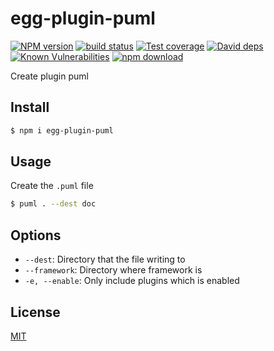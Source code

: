 # egg-plugin-puml

[![NPM version][npm-image]][npm-url]
[![build status][travis-image]][travis-url]
[![Test coverage][codecov-image]][codecov-url]
[![David deps][david-image]][david-url]
[![Known Vulnerabilities][snyk-image]][snyk-url]
[![npm download][download-image]][download-url]

[npm-image]: https://img.shields.io/npm/v/egg-plugin-puml.svg?style=flat-square
[npm-url]: https://npmjs.org/package/egg-plugin-puml
[travis-image]: https://img.shields.io/travis/eggjs/egg-plugin-puml.svg?style=flat-square
[travis-url]: https://travis-ci.org/eggjs/egg-plugin-puml
[codecov-image]: https://codecov.io/gh/eggjs/egg-plugin-puml/branch/master/graph/badge.svg
[codecov-url]: https://codecov.io/gh/eggjs/egg-plugin-puml
[david-image]: https://img.shields.io/david/eggjs/egg-plugin-puml.svg?style=flat-square
[david-url]: https://david-dm.org/eggjs/egg-plugin-puml
[snyk-image]: https://snyk.io/test/npm/egg-plugin-puml/badge.svg?style=flat-square
[snyk-url]: https://snyk.io/test/npm/egg-plugin-puml
[download-image]: https://img.shields.io/npm/dm/egg-plugin-puml.svg?style=flat-square
[download-url]: https://npmjs.org/package/egg-plugin-puml

Create plugin puml

## Install

```bash
$ npm i egg-plugin-puml
```

## Usage

Create the `.puml` file

```bash
$ puml . --dest doc
```

## Options

- `--dest`: Directory that the file writing to
- `--framework`: Directory where framework is
- `-e, --enable`: Only include plugins which is enabled

## License

[MIT](LICENSE)
